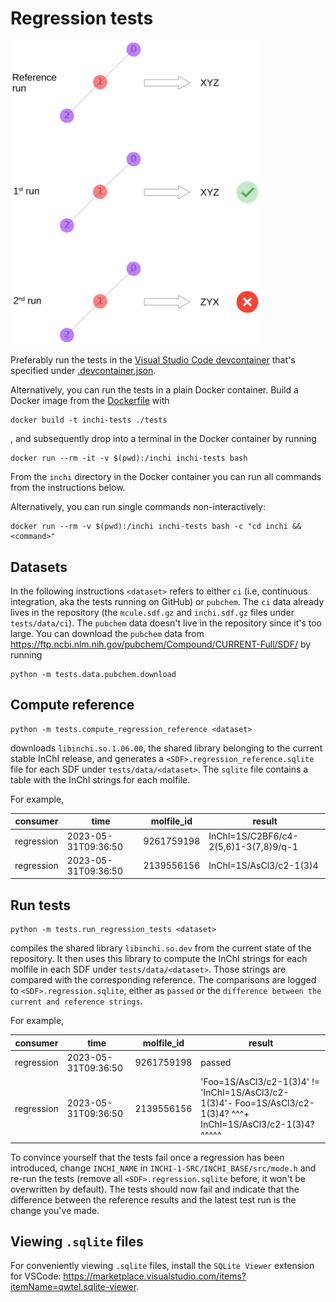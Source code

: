 # Regression tests

<img src="./regression.svg" alt="schematic" width="400"/>

Preferably run the tests in the [Visual Studio Code devcontainer](https://code.visualstudio.com/docs/devcontainers/containers)
that's specified under [.devcontainer.json](../../.devcontainer.json).

Alternatively, you can run the tests in a plain Docker container.
Build a Docker image from the [Dockerfile](../Dockerfile) with

```Shell
docker build -t inchi-tests ./tests
```
, and subsequently drop into a terminal in the Docker container by running

```Shell
docker run --rm -it -v $(pwd):/inchi inchi-tests bash
```

From the `inchi` directory in the Docker container you can run all commands from the
instructions below.

Alternatively, you can run single commands non-interactively:

```Shell
docker run --rm -v $(pwd):/inchi inchi-tests bash -c "cd inchi && <command>"
```

## Datasets

In the following instructions `<dataset>` refers to either `ci`
(i.e, continuous integration, aka the tests running on GitHub) or `pubchem`.
The `ci` data already lives in the repository (the `mcule.sdf.gz` and `inchi.sdf.gz` files under `tests/data/ci`).
The `pubchem` data doesn't live in the repository since it's too large.
You can download the `pubchem` data from https://ftp.ncbi.nlm.nih.gov/pubchem/Compound/CURRENT-Full/SDF/ by running

```Shell
python -m tests.data.pubchem.download
```

## Compute reference

```Shell
python -m tests.compute_regression_reference <dataset>
```
downloads `libinchi.so.1.06.00`, the shared library belonging to the current stable InChI release,
and generates a `<SDF>.regression_reference.sqlite` file for each SDF under `tests/data/<dataset>`.
The `sqlite` file contains a table with the InChI strings for each molfile.

For example,

| consumer | time | molfile_id | result |
| --- | --- | --- | --- |
| regression | 2023-05-31T09:36:50 | 9261759198 | InChI=1S/C2BF6/c4-2(5,6)1-3(7,8)9/q-1 |
| regression | 2023-05-31T09:36:50 | 2139556156 | InChI=1S/AsCl3/c2-1(3)4 |


## Run tests

```Shell
python -m tests.run_regression_tests <dataset>
```
compiles the shared library `libinchi.so.dev` from the current state of the repository.
It then uses this library to compute the InChI strings for each molfile in each SDF under `tests/data/<dataset>`.
Those strings are compared with the corresponding reference.
The comparisons are logged to `<SDF>.regression.sqlite`,
either as `passed` or the `difference between the current and reference strings`.

For example,

| consumer | time | molfile_id | result |
| --- | --- | --- | --- |
| regression | 2023-05-31T09:36:50 | 9261759198 | passed |
| regression | 2023-05-31T09:36:50 | 2139556156 | 'Foo=1S/AsCl3/c2-1(3)4' != 'InChI=1S/AsCl3/c2-1(3)4'- Foo=1S/AsCl3/c2-1(3)4? ^^^+ InChI=1S/AsCl3/c2-1(3)4? ^^^^^ |

To convince yourself that the tests fail once a regression has been introduced,
change `INCHI_NAME` in `INCHI-1-SRC/INCHI_BASE/src/mode.h`
and re-run the tests (remove all `<SDF>.regression.sqlite` before, it won't be overwritten by default).
The tests should now fail and indicate that the difference between the reference results and the latest test run is the change you've made.

## Viewing `.sqlite` files

For conveniently viewing `.sqlite` files, install the `SQLite Viewer` extension for VSCode: https://marketplace.visualstudio.com/items?itemName=qwtel.sqlite-viewer.
